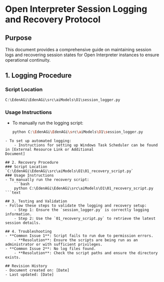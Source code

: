 # Open Interpreter Session Logging and Recovery Protocol

## Purpose
This document provides a comprehensive guide on maintaining session logs and recovering session states for Open
Interpreter instances to ensure operational continuity.

## 1. Logging Procedure
### Script Location
`C:\EdenAGi\EdenAGi\src\aiModels\O1\session_logger.py`
### Usage Instructions
- To manually run the logging script:
    ```bash
    python C:\EdenAGi\EdenAGi\src\aiModels\O1\session_logger.py
```text
- To set up automated logging:
    - Instructions for setting up Windows Task Scheduler can be found in [External Resource Link or Additional 
Document]

## 2. Recovery Procedure
### Script Location
`C:\EdenAGi\EdenAGi\src\aiModels\O1\01_recovery_script.py`
### Usage Instructions
- To manually run the recovery script:
    ```bash
    python C:\EdenAGi\EdenAGi\src\aiModels\O1\01_recovery_script.py
```text

## 3. Testing and Validation
- Follow these steps to validate the logging and recovery setup:
    - Step 1: Ensure the `session_logger.py` is correctly logging information.
    - Step 2: Use the `01_recovery_script.py` to retrieve the latest session details.

## 4. Troubleshooting
- **Common Issue 1**: Script fails to run due to permission errors.
    - **Resolution**: Ensure the scripts are being run as an administrator or with sufficient privileges.
- **Common Issue 2**: No log files found.
    - **Resolution**: Check the script paths and ensure the directory exists.

## Revision History
- Document created on: [Date]
- Last updated: [Date]